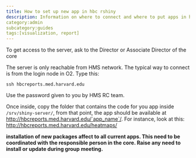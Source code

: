 ```yaml
---
title: How to set up new app in hbc rshiny
description: Information on where to connect and where to put apps in hbc rshiny server.
category:admin
subcategory:guides
tags:[visualization, report]
---
```


To get access to the server, ask to the Director or Associate Director of the core

The server is only reachable from HMS network. The typical way to connect is from the login node in O2. Type this:

```
ssh hbcreports.med.harvard.edu
```

Use the password given to you by HMS RC team.

Once inside, copy the folder that contains the code for you app inside `/srv/shiny-server/`, from that point, the app should be available at http://hbcreports.med.harvard.edu/`app_name`/. For instance, look at this: http://hbcreports.med.harvard.edu/heatmaps/


**installation of new packages affect to all current apps. This need to be coordinated with the responsible person in the core. Raise any need to install or update during group meeting.**
